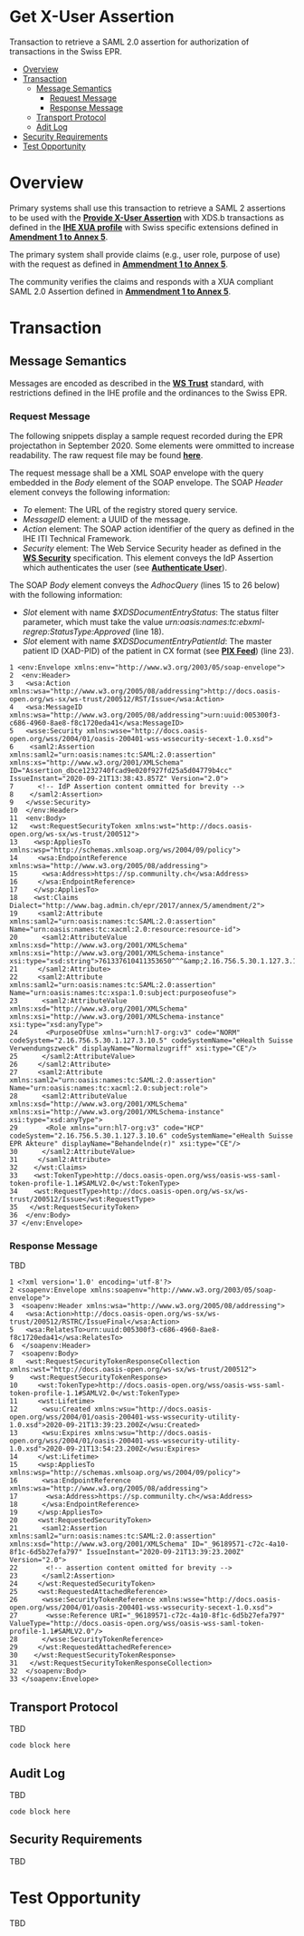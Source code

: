 # Get X-User Assertion
Transaction to retrieve a SAML 2.0 assertion for authorization of transactions in the Swiss EPR.  

- [Overview](#overview)
- [Transaction](#transaction)
	* [Message Semantics](#message-semantics)
		- [Request Message](#request-message)
		- [Response Message](#response-message)
	* [Transport Protocol](#transport-protocol)
	* [Adit Log](#audit-log)
- [Security Requirements](#security-requirements)
- [Test Opportunity](#test-opportunity)

# Overview

Primary systems shall use this transaction to retrieve a SAML 2 assertions to be used with the
**[Provide X-User Assertion](./ProvideXAssertion.md)** with XDS.b transactions as defined in the **[IHE XUA profile](https://profiles.ihe.net/ITI/TF/Volume1/ch-13.html)** with Swiss specific extensions defined in  
**[Amendment 1 to Annex 5](https://www.bag.admin.ch/dam/bag/de/dokumente/nat-gesundheitsstrategien/strategie-ehealth/gesetzgebung-elektronisches-patientendossier/gesetze/anhang_5_ergaenzung_1_epdv_edi_20200415.PDF.download.PDF/Ergaenzung_1_Anhang_5_EPDV-EDI_20200415.pdf.PDF)**.

The primary system shall provide claims (e.g., user role, purpose of use) with the request as defined in **[Ammendment 1 to Annex 5](https://www.bag.admin.ch/dam/bag/de/dokumente/nat-gesundheitsstrategien/strategie-ehealth/gesetzgebung-elektronisches-patientendossier/gesetze/anhang_5_ergaenzung_1_epdv_edi_20200415.PDF.download.PDF/Ergaenzung_1_Anhang_5_EPDV-EDI_20200415.pdf.PDF)**.

The community verifies the claims and responds with a XUA compliant SAML 2.0 Assertion defined in **[Ammendment 1 to Annex 5](https://www.bag.admin.ch/dam/bag/de/dokumente/nat-gesundheitsstrategien/strategie-ehealth/gesetzgebung-elektronisches-patientendossier/gesetze/anhang_5_ergaenzung_1_epdv_edi_20200415.PDF.download.PDF/Ergaenzung_1_Anhang_5_EPDV-EDI_20200415.pdf.PDF)**.

# Transaction

## Message Semantics  

Messages are encoded as described in the **[WS Trust](http://docs.oasis-open.org/ws-sx/ws-trust/v1.4/ws-trust.html)** standard, with restrictions defined in the IHE profile and the ordinances to the Swiss EPR.

### Request Message

The following snippets display a sample request recorded during the EPR projectathon in September 2020. Some elements
were ommitted to increase readability. The raw request file may be found **[here](https://github.com/msmock/AnnotatedTX/blob/main/samples/GetXAssertion_request_raw.xml)**.

The request message shall be a XML SOAP envelope with the query embedded in the *Body* element of the SOAP envelope.
The SOAP *Header* element conveys the following information:

- *To* element: The URL of the registry stored query service.
- *MessageID* element: a UUID of the message.
- *Action* element: The SOAP action identifier of the query as defined in the IHE ITI Technical Framework.
- *Security* element: The Web Service Security header as defined in the **[WS Security](http://docs.oasis-open.org/wss-m/wss/v1.1.1/os/wss-SOAPMessageSecurity-v1.1.1-os.html)** specification. This element conveys the IdP Assertion which authenticates the user (see **[Authenticate User](../files/AuthenticateUser.md)**).  

The SOAP *Body* element conveys the *AdhocQuery* (lines 15 to 26 below) with the following information:

- *Slot* element with name *$XDSDocumentEntryStatus*: The status filter parameter, which must take the value *urn:oasis:names:tc:ebxml-regrep:StatusType:Approved* (line 18).  
- *Slot* element with name *$XDSDocumentEntryPatientId*: The master patient ID (XAD-PID) of the patient in CX format
(see **[PIX Feed](./PIXFeed.md)**) (line 23).

```
1 <env:Envelope xmlns:env="http://www.w3.org/2003/05/soap-envelope">
2  <env:Header>
3   <wsa:Action xmlns:wsa="http://www.w3.org/2005/08/addressing">http://docs.oasis-open.org/ws-sx/ws-trust/200512/RST/Issue</wsa:Action>
4   <wsa:MessageID xmlns:wsa="http://www.w3.org/2005/08/addressing">urn:uuid:005300f3-c686-4960-8ae8-f8c1720eda41</wsa:MessageID>
5   <wsse:Security xmlns:wsse="http://docs.oasis-open.org/wss/2004/01/oasis-200401-wss-wssecurity-secext-1.0.xsd">
6    <saml2:Assertion xmlns:saml2="urn:oasis:names:tc:SAML:2.0:assertion" xmlns:xs="http://www.w3.org/2001/XMLSchema" ID="Assertion_dbce1232740fcad9e020f927fd25a5d04779b4cc" IssueInstant="2020-09-21T13:38:43.857Z" Version="2.0">
7      <!-- IdP Assertion content ommitted for brevity -->
8    </saml2:Assertion>
9   </wsse:Security>
10  </env:Header>
11  <env:Body>
12   <wst:RequestSecurityToken xmlns:wst="http://docs.oasis-open.org/ws-sx/ws-trust/200512">
13    <wsp:AppliesTo xmlns:wsp="http://schemas.xmlsoap.org/ws/2004/09/policy">
14     <wsa:EndpointReference xmlns:wsa="http://www.w3.org/2005/08/addressing">
15      <wsa:Address>https://sp.communilty.ch</wsa:Address>
16     </wsa:EndpointReference>
17    </wsp:AppliesTo>
18    <wst:Claims Dialect="http://www.bag.admin.ch/epr/2017/annex/5/amendment/2">
19     <saml2:Attribute xmlns:saml2="urn:oasis:names:tc:SAML:2.0:assertion" Name="urn:oasis:names:tc:xacml:2.0:resource:resource-id">
20      <saml2:AttributeValue xmlns:xsd="http://www.w3.org/2001/XMLSchema" xmlns:xsi="http://www.w3.org/2001/XMLSchema-instance" xsi:type="xsd:string">761337610411353650^^^&amp;2.16.756.5.30.1.127.3.10.3&amp;ISO</saml2:AttributeValue>
21     </saml2:Attribute>
22     <saml2:Attribute xmlns:saml2="urn:oasis:names:tc:SAML:2.0:assertion" Name="urn:oasis:names:tc:xspa:1.0:subject:purposeofuse">
23      <saml2:AttributeValue xmlns:xsd="http://www.w3.org/2001/XMLSchema" xmlns:xsi="http://www.w3.org/2001/XMLSchema-instance" xsi:type="xsd:anyType">
24       <PurposeOfUse xmlns="urn:hl7-org:v3" code="NORM" codeSystem="2.16.756.5.30.1.127.3.10.5" codeSystemName="eHealth Suisse Verwendungszweck" displayName="Normalzugriff" xsi:type="CE"/>
25      </saml2:AttributeValue>
26     </saml2:Attribute>
27     <saml2:Attribute xmlns:saml2="urn:oasis:names:tc:SAML:2.0:assertion" Name="urn:oasis:names:tc:xacml:2.0:subject:role">
28      <saml2:AttributeValue xmlns:xsd="http://www.w3.org/2001/XMLSchema" xmlns:xsi="http://www.w3.org/2001/XMLSchema-instance" xsi:type="xsd:anyType">
29       <Role xmlns="urn:hl7-org:v3" code="HCP" codeSystem="2.16.756.5.30.1.127.3.10.6" codeSystemName="eHealth Suisse EPR Akteure" displayName="Behandelnde(r)" xsi:type="CE"/>
30      </saml2:AttributeValue>
31     </saml2:Attribute>
32    </wst:Claims>
33    <wst:TokenType>http://docs.oasis-open.org/wss/oasis-wss-saml-token-profile-1.1#SAMLV2.0</wst:TokenType>
34    <wst:RequestType>http://docs.oasis-open.org/ws-sx/ws-trust/200512/Issue</wst:RequestType>
35   </wst:RequestSecurityToken>
36  </env:Body>
37 </env:Envelope>    
```

### Response Message

TBD

```
1 <?xml version='1.0' encoding='utf-8'?>
2 <soapenv:Envelope xmlns:soapenv="http://www.w3.org/2003/05/soap-envelope">
3  <soapenv:Header xmlns:wsa="http://www.w3.org/2005/08/addressing">
4   <wsa:Action>http://docs.oasis-open.org/ws-sx/ws-trust/200512/RSTRC/IssueFinal</wsa:Action>
5   <wsa:RelatesTo>urn:uuid:005300f3-c686-4960-8ae8-f8c1720eda41</wsa:RelatesTo>
6  </soapenv:Header>
7  <soapenv:Body>
8   <wst:RequestSecurityTokenResponseCollection xmlns:wst="http://docs.oasis-open.org/ws-sx/ws-trust/200512">
9    <wst:RequestSecurityTokenResponse>
10     <wst:TokenType>http://docs.oasis-open.org/wss/oasis-wss-saml-token-profile-1.1#SAMLV2.0</wst:TokenType>
11     <wst:Lifetime>
12      <wsu:Created xmlns:wsu="http://docs.oasis-open.org/wss/2004/01/oasis-200401-wss-wssecurity-utility-1.0.xsd">2020-09-21T13:39:23.200Z</wsu:Created>
13      <wsu:Expires xmlns:wsu="http://docs.oasis-open.org/wss/2004/01/oasis-200401-wss-wssecurity-utility-1.0.xsd">2020-09-21T13:54:23.200Z</wsu:Expires>
14     </wst:Lifetime>
15     <wsp:AppliesTo xmlns:wsp="http://schemas.xmlsoap.org/ws/2004/09/policy">
16      <wsa:EndpointReference xmlns:wsa="http://www.w3.org/2005/08/addressing">
17       <wsa:Address>https://sp.communilty.ch</wsa:Address>
18      </wsa:EndpointReference>
19     </wsp:AppliesTo>
20     <wst:RequestedSecurityToken>
21      <saml2:Assertion xmlns:saml2="urn:oasis:names:tc:SAML:2.0:assertion" xmlns:xsd="http://www.w3.org/2001/XMLSchema" ID="_96189571-c72c-4a10-8f1c-6d5b27efa797" IssueInstant="2020-09-21T13:39:23.200Z" Version="2.0">
22       <!-- assertion content omitted for brevity -->
23      </saml2:Assertion>
24     </wst:RequestedSecurityToken>
25     <wst:RequestedAttachedReference>
26      <wsse:SecurityTokenReference xmlns:wsse="http://docs.oasis-open.org/wss/2004/01/oasis-200401-wss-wssecurity-secext-1.0.xsd">
27       <wsse:Reference URI="_96189571-c72c-4a10-8f1c-6d5b27efa797" ValueType="http://docs.oasis-open.org/wss/oasis-wss-saml-token-profile-1.1#SAMLV2.0"/>
28      </wsse:SecurityTokenReference>
29     </wst:RequestedAttachedReference>
30    </wst:RequestSecurityTokenResponse>
31   </wst:RequestSecurityTokenResponseCollection>
32  </soapenv:Body>
33 </soapenv:Envelope>  
```

## Transport Protocol

TBD

```
code block here    
```

## Audit Log

TBD

```
code block here    
```

## Security Requirements  

TBD

# Test Opportunity

TBD
